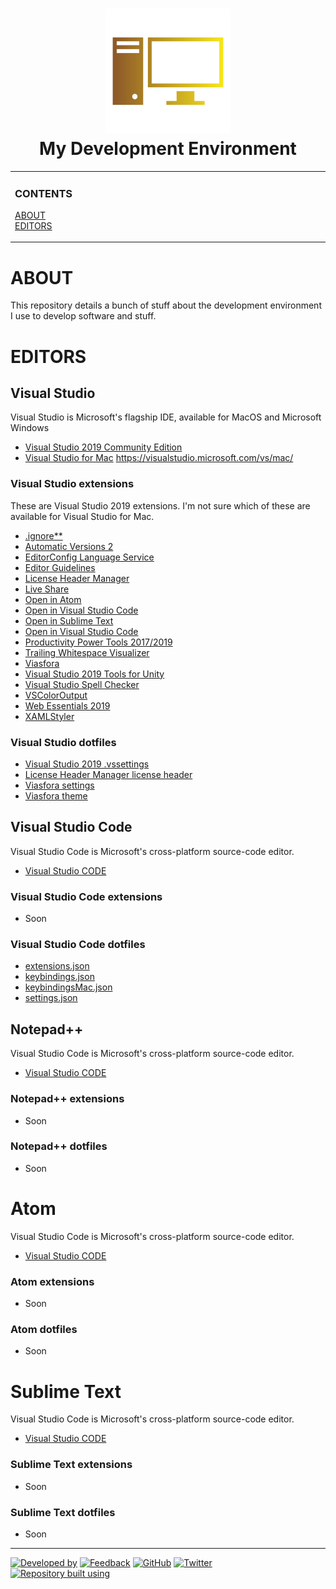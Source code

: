 <!--
  GitHub Repository Template (https://github.com/aprettycoolprogram/repository-template)
  Build 20.10.1035
  Authors: development@aprettycoolprogram.com
-->

<!-- Repository name, icon, and short description -->
<h1 align="center">

  <img src="repository-data/image/logo/my-development-environment-logo-768x768.png" alt="My Development Environment (logo)" width="200">
  <br>
  My Development Environment
  <br>

</h1>

<!-- Vertical menu -->
<!-- NOTE: The HTML indentations have to stay this way to work. -->
<table>
<tr>
<td img src="RepositoryData/Asset/Image/Document/README/spacer.png" alt="blank-spacer" width="1000" height="1">

  ### CONTENTS
  [ABOUT](#about)<br>
  [EDITORS](#editors)<br>

</td>
</tr>
</table>

<!-- About this repository -->
# ABOUT
This repository details a bunch of stuff about the development environment I use to develop software and stuff.

# EDITORS

## Visual Studio
Visual Studio is Microsoft's flagship IDE, available for MacOS and Microsoft Windows
* [Visual Studio 2019 Community Edition](https://visualstudio.microsoft.com/vs/)
* [Visual Studio for Mac](https://visualstudio.microsoft.com/vs/)
https://visualstudio.microsoft.com/vs/mac/

### Visual Studio extensions
These are Visual Studio 2019 extensions. I'm not sure which of these are available for Visual Studio for Mac.
* [.ignore**](https://marketplace.visualstudio.com/items?itemName=MadsKristensen.ignore)
* [Automatic Versions 2](https://marketplace.visualstudio.com/items?itemName=PrecisionInfinity.AutomaticVersions)
* [EditorConfig Language Service](https://marketplace.visualstudio.com/items?itemName=MadsKristensen.EditorConfig)
* [Editor Guidelines](https://marketplace.visualstudio.com/items?itemName=PaulHarrington.EditorGuidelines)
* [License Header Manager](https://marketplace.visualstudio.com/items?itemName=StefanWenig.LicenseHeaderManager)
* [Live Share](https://visualstudio.microsoft.com/services/live-share/)
* [Open in Atom](https://marketplace.visualstudio.com/items?itemName=GregTrevellick.OpeninAtom)
* [Open in Visual Studio Code](https://marketplace.visualstudio.com/items?itemName=MadsKristensen.OpeninVisualStudioCode)
* [Open in Sublime Text](https://marketplace.visualstudio.com/items?itemName=MadsKristensen.OpeninSublimeText)
* [Open in Visual Studio Code](https://marketplace.visualstudio.com/items?itemName=MadsKristensen.OpeninVisualStudioCode)
* [Productivity Power Tools 2017/2019](https://marketplace.visualstudio.com/items?itemName=VisualStudioPlatformTeam.ProductivityPowerPack2017)
* [Trailing Whitespace Visualizer](https://marketplace.visualstudio.com/items?itemName=MadsKristensen.TrailingWhitespaceVisualizer)
* [Viasfora](https://marketplace.visualstudio.com/items?itemName=TomasRestrepo.Viasfora)
* [Visual Studio 2019 Tools for Unity](https://visualstudio.microsoft.com/vs/features/game-development/#tab-4b0d0be8de5f65564ad)
* [Visual Studio Spell Checker](https://marketplace.visualstudio.com/items?itemName=EWoodruff.VisualStudioSpellCheckerVS2017andLater)
* [VSColorOutput](https://marketplace.visualstudio.com/items?itemName=MikeWard-AnnArbor.VSColorOutput)
* [Web Essentials 2019](https://marketplace.visualstudio.com/items?itemName=MadsKristensen.WebEssentials2019&ssr=false)
* [XAMLStyler](https://marketplace.visualstudio.com/items?itemName=TeamXavalon.XAMLStyler)

### Visual Studio dotfiles
* [Visual Studio 2019 .vssettings](dotfile/vs2019/visual-studio-2019.vssettings)
* [License Header Manager license header](dotfile/vs2019/license-header-manager.licenseheader)
* [Viasfora settings](dotfile/vs2019/viasfora-settings.xml)
* [Viasfora theme](dotfile/vs2019/viasfora-theme.json)

## Visual Studio Code
Visual Studio Code is Microsoft's cross-platform source-code editor.
* [Visual Studio CODE](https://code.visualstudio.com/)

### Visual Studio Code extensions
* Soon

### Visual Studio Code dotfiles
* [extensions.json](dotfile/vscode/extensions.json)
* [keybindings.json](dotfile/vscode/keybindings.json)
* [keybindingsMac.json](dotfile/vscode/keybindingsMac.json)
* [settings.json](dotfile/vscode/settings.json)

## Notepad++
Visual Studio Code is Microsoft's cross-platform source-code editor.
* [Visual Studio CODE](https://code.visualstudio.com/)

### Notepad++ extensions
* Soon

### Notepad++ dotfiles
* Soon

# Atom
Visual Studio Code is Microsoft's cross-platform source-code editor.
* [Visual Studio CODE](https://code.visualstudio.com/)

### Atom extensions
* Soon

### Atom dotfiles
* Soon

# Sublime Text
Visual Studio Code is Microsoft's cross-platform source-code editor.
* [Visual Studio CODE](https://code.visualstudio.com/)

### Sublime Text extensions
* Soon

### Sublime Text dotfiles
* Soon


***

<!-- DEVELOPMENT FOOTER -->
[![Developed by](https://img.shields.io/badge/developed%20by-a%20pretty%20cool%20program-17806D.svg)](https://aprettycoolprogram.com)&nbsp;[![Feedback](https://img.shields.io/badge/feedback@aprettycoolprogram.com-17806D.svg)](mailto:feedback@aprettycoolprogram.com)&nbsp;[![GitHub](https://img.shields.io/github/followers/aprettycoolprogram.svg?label=GitHub&style=social)](https://github.com/aprettycoolprogram)&nbsp;[![Twitter](https://img.shields.io/twitter/follow/aprettycoolprog.svg?label=Twitter&style=social)](https://twitter.com/aprettycoolprog)&nbsp;<br>
[![Repository built using](https://img.shields.io/badge/repository%20built%20using-a%20pretty%20cool%20repository%20template-17806D.svg)](https://github.com/APrettyCoolProgram/repository-template/tree/master)